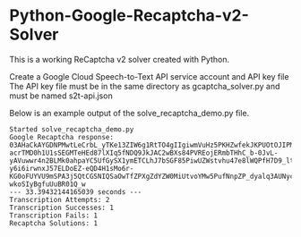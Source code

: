 # Python-Google-Recaptcha-v2-Solver

This is a working ReCaptcha v2 solver created with Python.

Create a Google Cloud Speech-to-Text API service account and API key file
The API key file must be in the same directory as gcaptcha_solver.py and must be named s2t-api.json

Below is an example output of the solve_recaptcha_demo.py file.


```
Started solve_recaptcha_demo.py
Google Recaptcha response: 03AHaCkAYGDNPMwtLeCrbL_yTKe13ZIW6g1RtTO4gIIgiwmVuHz5PKHZwfekJKPUOtOJIPM6Y4LIORJ6w1MLXBjiG3PgM8Pp-acrTMD0h1U1sSEGMTeHEd87lXIq5fNDQ9JkJAC2wBXs84PVREojERmbTHhC_b-0JvL-yAVuwwr4n2BLMk0ahpaYC5UfGySX1ymETCLhJ7bSGF85PiwUZWstvhu47e8lWQPfH7D9_ltfWbkONVQ6Ttm7aj6cGckMdsovZMNL8TT6gMVm1ZbdQtCfkJHAodfgzzB6-y6i6irwnxJ57ELDoEZ-eQD4H1sMo6r-KG0oFUYVU9mSPA3j5QtCGSNIQSaOwTfZPXgZdYZW0MiUtvoYMw5PufNnpZP_dyalq3AUNyc6qGS9-wkoSIyBgfuUuBR01Q_w
--- 33.39432144165039 seconds ---
Transcription Attempts: 2
Transcription Successes: 1
Transcription Fails: 1
Recaptcha Solutions: 1
```
